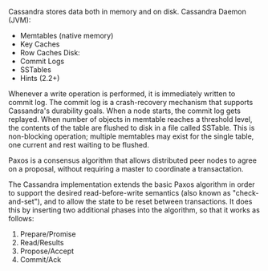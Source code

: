 Cassandra stores data both in memory and on disk.
Cassandra Daemon (JVM):
* Memtables (native memory)
* Key Caches
* Row Caches
Disk:
* Commit Logs
* SSTables
* Hints (2.2+)

Whenever a write operation is performed, it is immediately written to commit log. The commit log is a crash-recovery mechanism that supports Cassandra's durability goals.
When a node starts, the commit log gets replayed.
When number of objects in memtable reaches a threshold level, the contents of the table are flushed to disk in a file called SSTable. This is non-blocking operation; multiple memtables may exist for the single table, one current and rest waiting to be flushed.

Paxos is a consensus algorithm that allows distributed peer nodes to agree on a proposal, without requiring a master to coordinate a transactation.

The Cassandra implementation extends the basic Paxos algorithm in order to support the desired read-before-write semantics (also known as "check-and-set"), and to allow the state to be reset between transactions. It does this by inserting two additional phases into the algorithm, so that it works as follows:
1. Prepare/Promise
2. Read/Results
3. Propose/Accept
4. Commit/Ack

